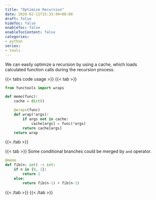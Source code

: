 ```yaml
---
title: "Optimize Recursion"
date: 2020-02-11T15:33:49+08:00
draft: false
hideToc: false
enableToc: false
enableTocContent: false
categories:
- python
series:
- tools
---
```


<!--more-->

We can easily optimize a recursion by using a cache, which loads calculated function calls during the recursion process.

{{< tabs code usage >}}
  {{< tab >}}

  ```python
  from functools import wraps
  
  def memo(func):
      cache = dict()
  
      @wraps(func)
      def wrap(*args):
          if args not in cache:
              cache[args] = func(*args)
          return cache[args]
      return wrap
  ```

  {{< /tab >}}

  {{< tab >}}
  Some conditional branches could be merged by `and` operator.
  ```python
  @memo
  def fib(n: int) -> int:
      if n in {0, 1}:
          return 1
      else:
          return fib(n-1) + fib(n-1)
  ```
  
  {{< /tab >}}
{{< /tab >}}


